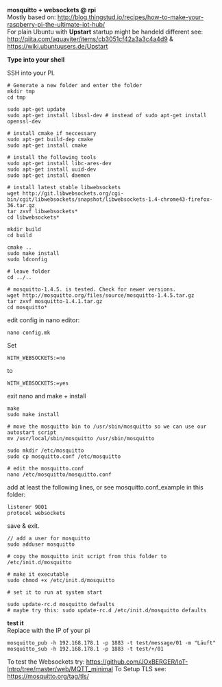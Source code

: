 __mosquitto + websockets @ rpi__  
Mostly based on: http://blog.thingstud.io/recipes/how-to-make-your-raspberry-pi-the-ultimate-iot-hub/  
For plain Ubuntu with __Upstart__ startup might be handeld different see: http://qiita.com/aquaviter/items/cb3051cf42a3a3c4a4d9 & https://wiki.ubuntuusers.de/Upstart  

__Type into your shell__

SSH into your PI.

```Shell
# Generate a new folder and enter the folder
mkdir tmp
cd tmp

sudo apt-get update  
sudo apt-get install libssl-dev # instead of sudo apt-get install openssl-dev  

# install cmake if neccessary  
sudo apt-get build-dep cmake
sudo apt-get install cmake

# install the following tools    
sudo apt-get install libc-ares-dev  
sudo apt-get install uuid-dev  
sudo apt-get install daemon  

# install latest stable libwebsockets
wget http://git.libwebsockets.org/cgi-bin/cgit/libwebsockets/snapshot/libwebsockets-1.4-chrome43-firefox-36.tar.gz
tar zxvf libwebsockets*  
cd libwebsockets*  

mkdir build  
cd build  

cmake ..  
sudo make install  
sudo ldconfig  

# leave folder
cd ../..

# mosquitto-1.4.5. is tested. Check for newer versions.
wget http://mosquitto.org/files/source/mosquitto-1.4.5.tar.gz
tar zxvf mosquitto-1.4.1.tar.gz  
cd mosquitto*  
```

edit config in nano editor:  
```Shell
nano config.mk  
```
Set  
```
WITH_WEBSOCKETS:=no  
```
to  
```
WITH_WEBSOCKETS:=yes  
```

exit nano and make + install
```Shell
make  
sudo make install  

# move the mosquitto bin to /usr/sbin/mosquitto so we can use our autostart script  
mv /usr/local/sbin/mosquitto /usr/sbin/mosquitto  

sudo mkdir /etc/mosquitto  
sudo cp mosquitto.conf /etc/mosquitto  

# edit the mosquitto.conf  
nano /etc/mosquitto/mosquitto.conf
```

add at least the following lines, or see mosquitto.conf_example in this folder:  
```
listener 9001  
protocol websockets  
```
save & exit.

```Shell
// add a user for mosquitto  
sudo adduser mosquitto  

# copy the mosquitto init script from this folder to  
/etc/init.d/mosquitto  

# make it executable  
sudo chmod +x /etc/init.d/mosquitto  

# set it to run at system start

sudo update-rc.d mosquitto defaults
# maybe try this: sudo update-rc.d /etc/init.d/mosquitto defaults
```

__test it__  
Replace with the IP of your pi
```Shell
mosquitto_pub -h 192.168.178.1 -p 1883 -t test/message/01 -m "Läuft"  
mosquitto_sub -h 192.168.178.1 -p 1883 -t test/+/01  
```

To test the Websockets try: https://github.com/JOxBERGER/IoT-Intro/tree/master/web/MQTT_minimal
To Setup TLS see: https://mosquitto.org/tag/tls/
